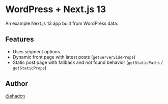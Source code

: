# WordPress + Next.js 13

An example Next.js 13 app built from WordPress data.

## Features

- Uses segment options.
- Dynamic front page with latest posts (`getServerSideProps`)
- Static post page with fallback and not found behavior (`getStaticPaths` / `getStaticProps`)

## Author

[@shadcn](https://twitter.com/shadcn)
